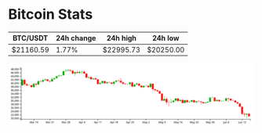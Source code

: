 # Bitcoin Stats

BTC/USDT|24h change|24h high|24h low|
|---|---|---|---|
|$21160.59|1.77%|$22995.73|$20250.00|

<img src="./chart.svg">
